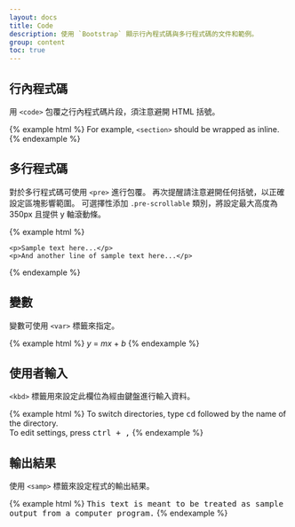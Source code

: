 ```yaml
---
layout: docs
title: Code
description: 使用 `Bootstrap` 顯示行內程式碼與多行程式碼的文件和範例。
group: content
toc: true
---
```


## 行內程式碼

用 `<code>` 包覆之行內程式碼片段，須注意避開 HTML 括號。

{% example html %}
For example, <code>&lt;section&gt;</code> should be wrapped as inline.
{% endexample %}

## 多行程式碼

對於多行程式碼可使用 `<pre>` 進行包覆。 再次提醒請注意避開任何括號，以正確設定區塊影響範圍。 可選擇性添加 `.pre-scrollable` 類別，將設定最大高度為 350px 且提供 y 軸滾動條。

{% example html %}
<pre><code>&lt;p&gt;Sample text here...&lt;/p&gt;
&lt;p&gt;And another line of sample text here...&lt;/p&gt;
</code></pre>
{% endexample %}

## 變數

變數可使用 `<var>` 標籤來指定。

{% example html %}
<var>y</var> = <var>m</var><var>x</var> + <var>b</var>
{% endexample %}

## 使用者輸入

`<kbd>` 標籤用來設定此欄位為經由鍵盤進行輸入資料。

{% example html %}
To switch directories, type <kbd>cd</kbd> followed by the name of the directory.<br>
To edit settings, press <kbd><kbd>ctrl</kbd> + <kbd>,</kbd></kbd>
{% endexample %}

## 輸出結果

使用 `<samp>` 標籤來設定程式的輸出結果。

{% example html %}
<samp>This text is meant to be treated as sample output from a computer program.</samp>
{% endexample %}
